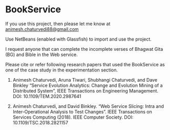 # BookService

If you use this project, then please let me know at animesh.chaturvedi88@gmail.com

Use NetBeans (enabled with Glassfish) to import and use the project.

I request anyone that can complete the incomplete verses of Bhagwat Gita (BG) and Bible in the Web service.

Please cite or refer following research papers that used the BookService as one of the case study in the experimentation section.
1. Animesh Chaturvedi, Aruna Tiwari, Shubhangi Chaturvedi, and Dave Binkley “Service Evolution Analytics: Change and Evolution Mining of a Distributed System”, IEEE Transactions on Engineering Management. DOI: 10.1109/TEM.2020.2987641

2. Animesh Chaturvedi, and David Binkley. “Web Service Slicing: Intra and Inter-Operational Analysis to Test Changes”. IEEE Transactions on Services Computing (2018). IEEE Computer Society. DOI: 10.1109/TSC.2018.2821157
